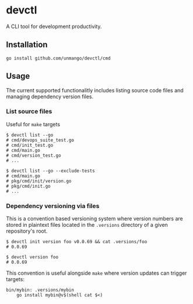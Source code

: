 # devctl

A CLI tool for development productivity.

## Installation

```shell
go install github.com/unmango/devctl/cmd
```

## Usage

The current supported functionalitly includes listing source code files and managing dependency version files.

### List source files

Useful for `make` targets

```shell
$ devctl list --go
# cmd/devops_suite_test.go
# cmd/init_test.go
# cmd/main.go
# cmd/version_test.go
# ...
```

```shell
$ devctl list --go --exclude-tests
# cmd/main.go
# pkg/cmd/init/version.go
# pkg/cmd/init.go
# ...
```

### Dependency versioning via files

This is a convention based versioning system where version numbers are stored in plaintext files located in the `.versions` directory of a given repository's root.

```shell
$ devctl init version foo v0.0.69 && cat .versions/foo
# 0.0.69
```

```shell
$ devctl version foo
# 0.0.69
```

This convention is useful alongside `make` where version updates can trigger targets:

```make
bin/mybin: .versions/mybin
    go install mybin@v$(shell cat $<)
```
